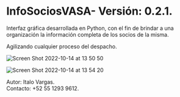 # InfoSociosVASA- Versión: 0.2.1.  


Interfaz gráfica desarrollada en Python, con el fin de  brindar a una organización la información completa de los socios de la misma.  

Agilizando cualquier proceso del despacho.  




![Screen Shot 2022-10-14 at 13 50 50](https://user-images.githubusercontent.com/53419972/195919849-82632367-80c6-4865-9db3-9c5fa6ab8678.png)



![Screen Shot 2022-10-14 at 13 54 20](https://user-images.githubusercontent.com/53419972/195920392-46bc2bfd-65f9-48c9-9666-35795fa7abc1.png)


Autor: Italo Vargas.  
Contacto: +52 55 1293 9612. 

